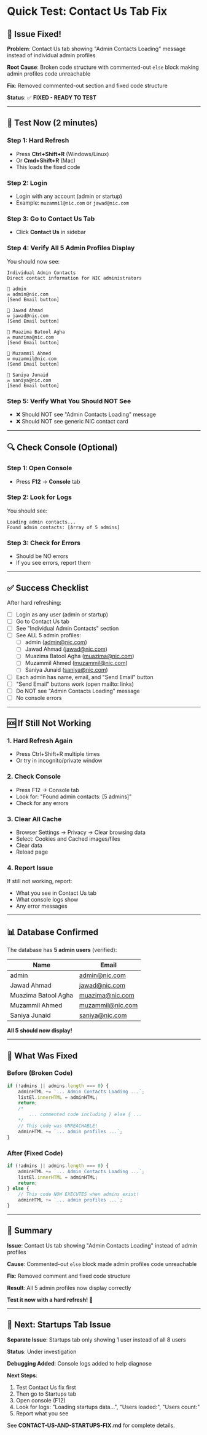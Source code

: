 # Quick Test: Contact Us Tab Fix

## 🐛 Issue Fixed!

**Problem**: Contact Us tab showing "Admin Contacts Loading" message instead of individual admin profiles

**Root Cause**: Broken code structure with commented-out `else` block making admin profiles code unreachable

**Fix**: Removed commented-out section and fixed code structure

**Status**: ✅ **FIXED - READY TO TEST**

---

## 🚀 Test Now (2 minutes)

### Step 1: Hard Refresh
- Press **Ctrl+Shift+R** (Windows/Linux)
- Or **Cmd+Shift+R** (Mac)
- This loads the fixed code

### Step 2: Login
- Login with any account (admin or startup)
- Example: `muzammil@nic.com` or `jawad@nic.com`

### Step 3: Go to Contact Us Tab
- Click **Contact Us** in sidebar

### Step 4: Verify All 5 Admin Profiles Display
You should now see:

```
Individual Admin Contacts
Direct contact information for NIC administrators

👤 admin
✉ admin@nic.com
[Send Email button]

👤 Jawad Ahmad
✉ jawad@nic.com
[Send Email button]

👤 Muazima Batool Agha
✉ muazima@nic.com
[Send Email button]

👤 Muzammil Ahmed
✉ muzammil@nic.com
[Send Email button]

👤 Saniya Junaid
✉ saniya@nic.com
[Send Email button]
```

### Step 5: Verify What You Should NOT See
- ❌ Should NOT see "Admin Contacts Loading" message
- ❌ Should NOT see generic NIC contact card

---

## 🔍 Check Console (Optional)

### Step 1: Open Console
- Press **F12** → **Console** tab

### Step 2: Look for Logs
You should see:
```
Loading admin contacts...
Found admin contacts: [Array of 5 admins]
```

### Step 3: Check for Errors
- Should be NO errors
- If you see errors, report them

---

## ✅ Success Checklist

After hard refreshing:
- [ ] Login as any user (admin or startup)
- [ ] Go to Contact Us tab
- [ ] See "Individual Admin Contacts" section
- [ ] See ALL 5 admin profiles:
  - [ ] admin (admin@nic.com)
  - [ ] Jawad Ahmad (jawad@nic.com)
  - [ ] Muazima Batool Agha (muazima@nic.com)
  - [ ] Muzammil Ahmed (muzammil@nic.com)
  - [ ] Saniya Junaid (saniya@nic.com)
- [ ] Each admin has name, email, and "Send Email" button
- [ ] "Send Email" buttons work (open mailto: links)
- [ ] Do NOT see "Admin Contacts Loading" message
- [ ] No console errors

---

## 🆘 If Still Not Working

### 1. Hard Refresh Again
- Press Ctrl+Shift+R multiple times
- Or try in incognito/private window

### 2. Check Console
- Press F12 → Console tab
- Look for: "Found admin contacts: [5 admins]"
- Check for any errors

### 3. Clear All Cache
- Browser Settings → Privacy → Clear browsing data
- Select: Cookies and Cached images/files
- Clear data
- Reload page

### 4. Report Issue
If still not working, report:
- What you see in Contact Us tab
- What console logs show
- Any error messages

---

## 📊 Database Confirmed

The database has **5 admin users** (verified):

| Name | Email |
|------|-------|
| admin | admin@nic.com |
| Jawad Ahmad | jawad@nic.com |
| Muazima Batool Agha | muazima@nic.com |
| Muzammil Ahmed | muzammil@nic.com |
| Saniya Junaid | saniya@nic.com |

**All 5 should now display!**

---

## 🎯 What Was Fixed

### Before (Broken Code)
```javascript
if (!admins || admins.length === 0) {
    adminHTML += `... Admin Contacts Loading ...`;
    listEl.innerHTML = adminHTML;
    return;
    /*
        ... commented code including } else { ...
    */
    // This code was UNREACHABLE!
    adminHTML += `... admin profiles ...`;
}
```

### After (Fixed Code)
```javascript
if (!admins || admins.length === 0) {
    adminHTML += `... Admin Contacts Loading ...`;
    listEl.innerHTML = adminHTML;
    return;
} else {
    // This code NOW EXECUTES when admins exist!
    adminHTML += `... admin profiles ...`;
}
```

---

## 🎉 Summary

**Issue**: Contact Us tab showing "Admin Contacts Loading" instead of admin profiles

**Cause**: Commented-out `else` block made admin profiles code unreachable

**Fix**: Removed comment and fixed code structure

**Result**: All 5 admin profiles now display correctly

**Test it now with a hard refresh!** 🚀

---

## 📝 Next: Startups Tab Issue

**Separate Issue**: Startups tab only showing 1 user instead of all 8 users

**Status**: Under investigation

**Debugging Added**: Console logs added to help diagnose

**Next Steps**:
1. Test Contact Us fix first
2. Then go to Startups tab
3. Open console (F12)
4. Look for logs: "Loading startups data...", "Users loaded:", "Users count:"
5. Report what you see

See **CONTACT-US-AND-STARTUPS-FIX.md** for complete details.

